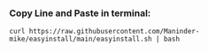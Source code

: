 ### Copy Line and Paste in terminal:

```
curl https://raw.githubusercontent.com/Maninder-mike/easyinstall/main/easyinstall.sh | bash
```
